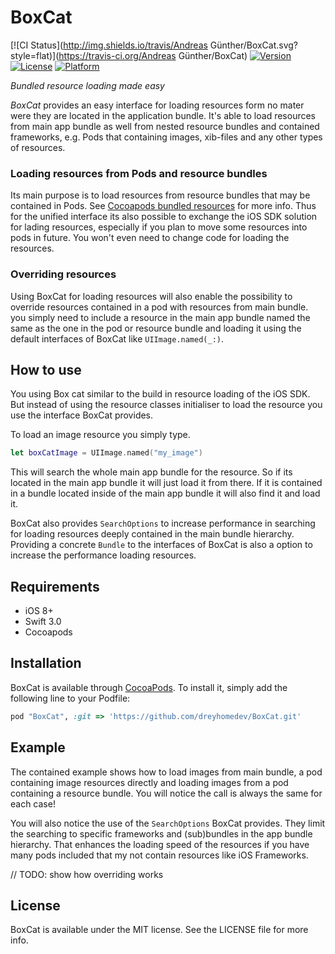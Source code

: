 # BoxCat

[![CI Status](http://img.shields.io/travis/Andreas Günther/BoxCat.svg?style=flat)](https://travis-ci.org/Andreas Günther/BoxCat)
[![Version](https://img.shields.io/cocoapods/v/BoxCat.svg?style=flat)](http://cocoapods.org/pods/BoxCat)
[![License](https://img.shields.io/cocoapods/l/BoxCat.svg?style=flat)](http://cocoapods.org/pods/BoxCat)
[![Platform](https://img.shields.io/cocoapods/p/BoxCat.svg?style=flat)](http://cocoapods.org/pods/BoxCat)

*Bundled resource loading made easy*

*BoxCat* provides an easy interface for loading resources form no mater were they are located in the application bundle. It's able to load resources from main app bundle as well from nested resource bundles and contained frameworks, e.g. Pods that containing images, xib-files and any other types of resources.

### Loading resources from Pods and resource bundles

Its main purpose is to load resources from resource bundles that may be contained in Pods. See [Cocoapods bundled resources](https://guides.cocoapods.org/syntax/podspec.html#resource_bundles) for more info. Thus for the unified interface its also possible to exchange the iOS SDK solution for lading resources, especially if you plan to move some resources into pods in future. You won't even need to change code for loading the resources.

### Overriding resources

Using BoxCat for loading resources will also enable the possibility to override resources contained in a pod with resources from main bundle. you simply need to include a resource in the main app bundle named the same as the one in the pod or resource bundle and loading it using the default interfaces of BoxCat like `UIImage.named(_:)`.

## How to use

You using Box cat similar to the build in resource loading of the iOS SDK. But instead of using the resource classes initialiser to load the resource you use the interface BoxCat provides.

To load an image resource you simply type.

```swift
let boxCatImage = UIImage.named("my_image")
```

This will search the whole main app bundle for the resource. So if its located in the main app bundle it will just load it from there. If it is contained in a bundle located inside of the main app bundle it will also find it and load it.

BoxCat also provides `SearchOptions` to increase performance in searching for loading resources deeply contained in the main bundle hierarchy. Providing a concrete `Bundle` to the interfaces of BoxCat is also a option to increase the performance loading resources.

## Requirements

* iOS 8+
* Swift 3.0
* Cocoapods

## Installation

BoxCat is available through [CocoaPods](http://cocoapods.org). To install
it, simply add the following line to your Podfile:

```ruby
pod "BoxCat", :git => 'https://github.com/dreyhomedev/BoxCat.git'
```

## Example

The contained example shows how to load images from main bundle, a pod containing image resources directly and loading images from a pod containing a resource bundle. You will notice the call is always the same for each case!

You will also notice the use of the `SearchOptions` BoxCat provides. They limit the searching to specific frameworks and (sub)bundles in the app bundle hierarchy. That enhances the loading speed of the resources if you have many pods included that my not contain resources like iOS Frameworks.

// TODO: show how overriding works

## License

BoxCat is available under the MIT license. See the LICENSE file for more info.

